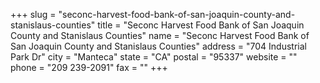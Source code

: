 +++
slug = "seconc-harvest-food-bank-of-san-joaquin-county-and-stanislaus-counties"
title = "Seconc Harvest Food Bank of San Joaquin County and Stanislaus Counties"
name = "Seconc Harvest Food Bank of San Joaquin County and Stanislaus Counties"
address = "704 Industrial Park Dr"
city = "Manteca"
state = "CA"
postal = "95337"
website = ""
phone = "209 239-2091"
fax = ""
+++

